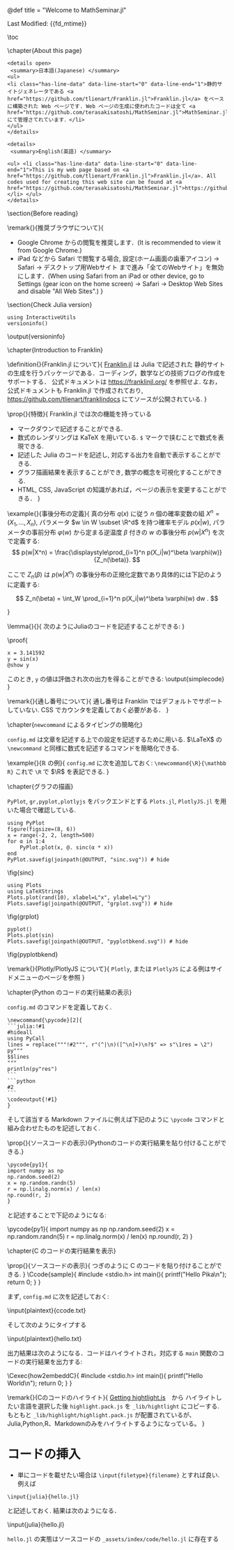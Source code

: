 @def title = "Welcome to MathSeminar.jl"

Last Modified: {{fd_mtime}}

\toc <!-- table of contents -->

\chapter{About this page}

~~~
<details open>
 <summary>日本語(Japanese) </summary>
<ul>
<li class="has-line-data" data-line-start="0" data-line-end="1">静的サイトジェネレータである <a href="https://github.com/tlienart/Franklin.jl">Franklin.jl</a> をベースに構築された Web ページです. Web ページの生成に使われたコードは全て <a href="https://github.com/terasakisatoshi/MathSeminar.jl">MathSeminar.jl</a> にて管理さてれています．</li>
</ul>
</details>

<details>
 <summary>English(英語) </summary>

<ul> <li class="has-line-data" data-line-start="0" data-line-end="1">This is my web page based on <a href="https://github.com/tlienart/Franklin.jl">Franklin.jl</a>. All codes used for creating this web site can be found at <a href="https://github.com/terasakisatoshi/MathSeminar.jl">https://github.com/terasakisatoshi/MathSeminar.jl</a></li> </ul>
</details>
~~~

\section{Before reading}

\remark{}{推奨ブラウザについて}{
- Google Chrome からの閲覧を推奨します．(It is recommended to view it from Google Chrome.)
- iPad などから Safari で閲覧する場合, 設定(ホーム画面の歯車アイコン) -> Safari -> デスクトップ用Webサイト まで進み「全てのWebサイト」を無効にします．(When using Safari from an iPad or other device, go to Settings (gear icon on the home screen) -> Safari -> Desktop Web Sites and disable "All Web Sites".)
}

\section{Check Julia version}

```julia:versioninfo
using InteractiveUtils
versioninfo()
```

\output{versioninfo}

\chapter{Introduction to Franklin}

\definition{}{Franklin.jl について}{
[Franklin.jl](https://github.com/tlienart/Franklin.jl) は Julia で記述された
静的サイトの生成を行うパッケージである．コーディング，数学などの技術ブログの作成をサポートする．
公式ドキュメントは https://franklinjl.org/ を参照せよ. なお，公式ドキュメントも Franklin.jl で作成されており, https://github.com/tlienart/franklindocs にてソースが公開されている.
}


\prop{}{特徴}{
Franklin.jl では次の機能を持っている
- マークダウンで記述することができる.
- 数式のレンダリングは KaTeX を用いている. `$` マークで挟むことで数式を表現できる.
- 記述した Julia のコードを記述し, 対応する出力を自動で表示することができる.
- グラフ描画結果を表示することができ, 数学の概念を可視化することができる.
- HTML, CSS, JavaScript の知識があれば，ページの表示を変更することができる．
}

\example{}{事後分布の定義}{
真の分布 $q(x)$ に従う $n$ 個の確率変数の組 $X^n = (X_1,\dots,X_n)$, パラメータ $w \in W \subset \R^d$ を持つ確率モデル $p(x|w)$, パラメータの事前分布 $\varphi(w)$ から定まる逆温度 $\beta$ 付きの $w$ の事後分布 $p(w|X^n)$ を次で定義する:
$$
p(w|X^n) = \frac{\displaystyle\prod_{i=1}^n p(X_i|w)^\beta \varphi(w)}{Z_n(\beta)}.
$$

ここで $Z_n(\beta)$ は $p(w|X^n)$ の事後分布の正規化定数であり具体的には下記のように定義する:

$$
Z_n(\beta) = \int_W \prod_{i=1}^n p(X_i|w)^\beta \varphi(w) dw .
$$

}

\lemma{}{}{
次のようにJuliaのコードを記述することができる:
}

\proof{
```julia:simplecode
x = 3.141592
y = sin(x)
@show y
```
このとき, `y` の値は評価され次の出力を得ることができる:
\output{simplecode}
}

\remark{}{通し番号について}{
    通し番号は Franklin ではデフォルトでサポートしていない. CSS でカウンタを定義しておく必要がある．
}

\chapter{`newcommand` によるタイピングの簡略化}

`config.md` は文章を記述する上での設定を記述するために用いる.
$\LaTeX$ の `\newcommand` と同様に数式を記述するコマンドを簡略化できる.

\example{}{$\mathbb{R}$ の例}{
`config.md` に次を追加しておく:
    ```
    \newcommand{\R}{\mathbb R}
    ```
これで `\R` で $\R$ を表記できる.
}




\chapter{グラフの描画}

`PyPlot`, `gr,pyplot,plotlyjs` をバックエンドとする `Plots.jl`, `PlotlyJS.jl` を用いた場合で確認している.

```julia:pyplot1
using PyPlot
figure(figsize=(8, 6))
x = range(-2, 2, length=500)
for α in 1:4
    PyPlot.plot(x, @. sinc(α * x))
end
PyPlot.savefig(joinpath(@OUTPUT, "sinc.svg")) # hide
```

\fig{sinc}

```julia:grplot
using Plots
using LaTeXStrings
Plots.plot(rand(10), xlabel=L"x", ylabel=L"y")
Plots.savefig(joinpath(@OUTPUT, "grplot.svg")) # hide
```

\fig{grplot}

```julia:pyplot
pyplot()
Plots.plot(sin)
Plots.savefig(joinpath(@OUTPUT, "pyplotbkend.svg")) # hide
```

\fig{pyplotbkend}

\remark{}{Plotly/PlotlyJS について}{
`Plotly`, または `PlotlyJS` による例はサイドメニューのページを参照
}

\chapter{Python のコードの実行結果の表示}

`config.md` のコマンドを定義しておく.

`````plaintext
\newcommand{\pycode}[2]{
```julia:!#1
#hideall
using PyCall
lines = replace("""!#2""", r"(^|\n)([^\n]+)\n?$" => s"\1res = \2")
py"""
$$lines
"""
println(py"res")
```
```python
#2
```
\codeoutput{!#1}
}
`````

そして該当する Markdown ファイルに例えば下記のように `\pycode` コマンドと組み合わせたものを記述しておく.

\prop{}{ソースコードの表示}{Pythonのコードの実行結果を貼り付けることができる.}


`````
\pycode{py1}{
import numpy as np
np.random.seed(2)
x = np.random.randn(5)
r = np.linalg.norm(x) / len(x)
np.round(r, 2)
}
`````

と記述することで下記のようになる:

\pycode{py1}{
import numpy as np
np.random.seed(2)
x = np.random.randn(5)
r = np.linalg.norm(x) / len(x)
np.round(r, 2)
}

\chapter{C のコードの実行結果を表示}

\prop{}{ソースコードの表示}{
つぎのように C のコードを貼り付けることができる.
}
\Ccode{sample}{
#include <stdio.h>
int main(){
    printf("Hello Pika\n");
    return 0;
}
}


まず, `config.md` に次を記述しておく:

\input{plaintext}{ccode.txt}

そして次のようにタイプする

\input{plaintext}{hello.txt}

出力結果は次のようになる．コードはハイライトされ，対応する `main` 関数のコードの実行結果を出力する:

\Cexec{how2embeddC}{
#include <stdio.h>
int main(){
    printf("Hello World\n");
    return 0;
}
}

\remark{}{Cのコードのハイライト}{
	[Getting hightlight.js](https://highlightjs.org/download/)　から ハイライトしたい言語を選択した後 `highlight.pack.js` を `_lib/hightlight` にコピーする. もともと `_lib/highlight/highlight.pack.js` が配置されているが、Julia,Python,R、Markdownのみをハイライトするようになっている。
}

# コードの挿入

- 単にコードを載せたい場合は `\input{filetype}{filename}` とすれば良い. 例えば

```plaintext
\input{julia}{hello.jl}
```

と記述しておく. 結果は次のようになる．

\input{julia}{hello.jl}

`hello.jl` の実態はソースコードの `_assets/index/code/hello.jl` に存在する
